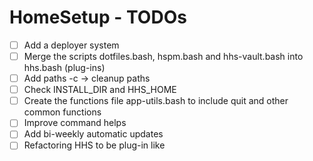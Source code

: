 # HomeSetup - TODOs

- [ ] Add a deployer system
- [ ] Merge the scripts dotfiles.bash, hspm.bash and hhs-vault.bash into hhs.bash (plug-ins)
- [ ] Add paths -c -> cleanup paths
- [ ] Check INSTALL_DIR and HHS_HOME
- [ ] Create the functions file app-utils.bash to include quit and other common functions
- [ ] Improve command helps
- [ ] Add bi-weekly automatic updates
- [ ] Refactoring HHS to be plug-in like